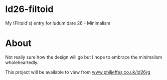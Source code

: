 ld26-filtoid
============

My (Filtoid's) entry for ludum dare 26 - Minimalism

About
=====

Not really sure how the design will go but I hope to embrace the minimalism wholeheartedly.

This project will be available to view from www.philjeffes.co.uk/ld26/g


